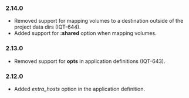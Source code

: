### 2.14.0
- Removed support for mapping volumes to a destination outside of the project data dirs (IQT-644).
- Added support for **:shared** option when mapping volumes.
### 2.13.0
- Removed support for **opts** in application definitions (IQT-643).
### 2.12.0
- Added *extra_hosts* option in the application definition.
